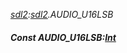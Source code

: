 _[sdl2](../../modules/sdl2/sdl2-module.md):[sdl2](../../modules/sdl2/sdl2-module.md).AUDIO\_U16LSB_
##### Const AUDIO\_U16LSB:[Int](../../modules/wonkey/wonkey-types-int.md)
